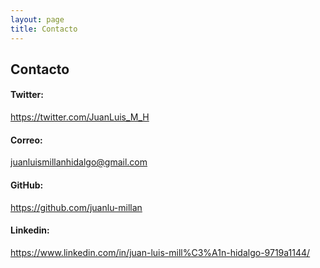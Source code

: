 ```yaml
---
layout: page
title: Contacto
---
```

## Contacto

#### Twitter: 
<https://twitter.com/JuanLuis_M_H>
#### Correo: 
<juanluismillanhidalgo@gmail.com>
#### GitHub: 
<https://github.com/juanlu-millan>
#### Linkedin: 
<https://www.linkedin.com/in/juan-luis-mill%C3%A1n-hidalgo-9719a1144/>
